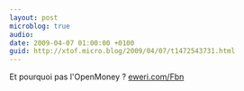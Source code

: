 ```yaml
---
layout: post
microblog: true
audio: 
date: 2009-04-07 01:00:00 +0100
guid: http://xtof.micro.blog/2009/04/07/t1472543731.html
---
```

Et pourquoi pas l'OpenMoney ?  [eweri.com/Fbn](http://eweri.com/Fbn)
